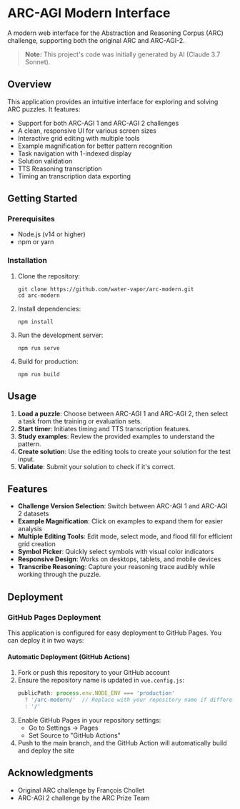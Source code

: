 # ARC-AGI Modern Interface

A modern web interface for the Abstraction and Reasoning Corpus (ARC) challenge, supporting both the original ARC and ARC-AGI-2.

> **Note:** This project's code was initially generated by AI (Claude 3.7 Sonnet).

## Overview

This application provides an intuitive interface for exploring and solving ARC puzzles. It features:

- Support for both ARC-AGI 1 and ARC-AGI 2 challenges
- A clean, responsive UI for various screen sizes
- Interactive grid editing with multiple tools
- Example magnification for better pattern recognition
- Task navigation with 1-indexed display
- Solution validation
- TTS Reasoning transcription
- Timing an transcription data exporting

## Getting Started

### Prerequisites

- Node.js (v14 or higher)
- npm or yarn

### Installation

1. Clone the repository:
   ```
   git clone https://github.com/water-vapor/arc-modern.git
   cd arc-modern
   ```

2. Install dependencies:
   ```
   npm install
   ```

3. Run the development server:
   ```
   npm run serve
   ```

4. Build for production:
   ```
   npm run build
   ```

## Usage

1. **Load a puzzle**: Choose between ARC-AGI 1 and ARC-AGI 2, then select a task from the training or evaluation sets.
2. **Start timer**: Initiates timing and TTS transcription features.
3. **Study examples**: Review the provided examples to understand the pattern.
4. **Create solution**: Use the editing tools to create your solution for the test input.
5. **Validate**: Submit your solution to check if it's correct.

## Features

- **Challenge Version Selection**: Switch between ARC-AGI 1 and ARC-AGI 2 datasets
- **Example Magnification**: Click on examples to expand them for easier analysis
- **Multiple Editing Tools**: Edit mode, select mode, and flood fill for efficient grid creation
- **Symbol Picker**: Quickly select symbols with visual color indicators
- **Responsive Design**: Works on desktops, tablets, and mobile devices
- **Transcribe Reasoning**: Capture your reasoning trace audibly while working through the puzzle.

## Deployment

### GitHub Pages Deployment

This application is configured for easy deployment to GitHub Pages. You can deploy it in two ways:

#### Automatic Deployment (GitHub Actions)

1. Fork or push this repository to your GitHub account
2. Ensure the repository name is updated in `vue.config.js`:
   ```js
   publicPath: process.env.NODE_ENV === 'production'
     ? '/arc-modern/'  // Replace with your repository name if different
     : '/'
   ```
3. Enable GitHub Pages in your repository settings:
   - Go to Settings → Pages
   - Set Source to "GitHub Actions"
4. Push to the main branch, and the GitHub Action will automatically build and deploy the site

## Acknowledgments

- Original ARC challenge by François Chollet
- ARC-AGI 2 challenge by the ARC Prize Team 